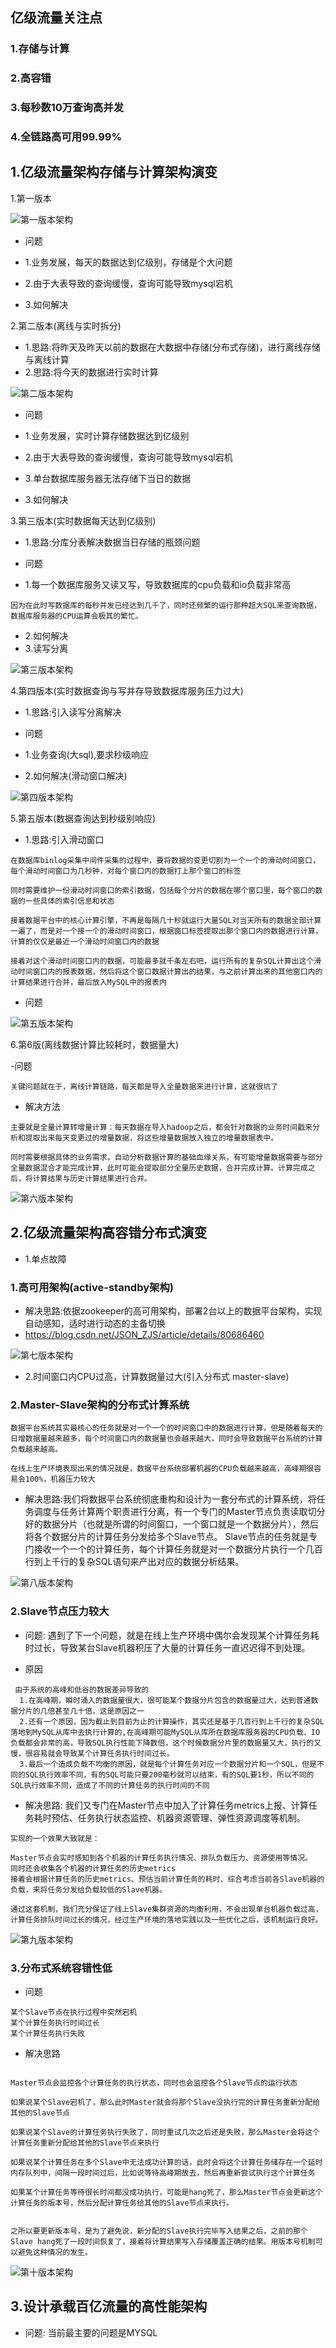 ## 亿级流量关注点

### 1.存储与计算

### 2.高容错

### 3.每秒数10万查询高并发

### 4.全链路高可用99.99%



## 1.亿级流量架构存储与计算架构演变

1.第一版本

![第一版本架构](../image/version1.jpg)

- 问题
- 1.业务发展，每天的数据达到亿级别，存储是个大问题
- 2.由于大表导致的查询缓慢，查询可能导致mysql宕机

- 3.如何解决

2.第二版本(离线与实时拆分)

- 1.思路:将昨天及昨天以前的数据在大数据中存储(分布式存储)，进行离线存储与离线计算
- 2.思路:将今天的数据进行实时计算

![第二版本架构](../image/version2.jpg)

- 问题
- 1.业务发展，实时计算存储数据达到亿级别
- 2.由于大表导致的查询缓慢，查询可能导致mysql宕机
- 3.单台数据库服务器无法存储下当日的数据

- 3.如何解决


3.第三版本(实时数据每天达到亿级别)

- 1.思路:分库分表解决数据当日存储的瓶颈问题

- 问题

- 1.每一个数据库服务又读又写，导致数据库的cpu负载和io负载非常高

```
因为在此时写数据库的每秒并发已经达到几千了，同时还频繁的运行那种超大SQL来查询数据，数据库服务器的CPU运算会极其的繁忙。
```

- 2.如何解决
- 3.读写分离

![第三版本架构](../image/version3.jpg)


4.第四版本(实时数据查询与写并存导致数据库服务压力过大)

- 1.思路:引入读写分离解决

- 问题

- 1.业务查询(大sql),要求秒级响应

- 2.如何解决(滑动窗口解决)


![第四版本架构](../image/version4.jpg)



5.第五版本(数据查询达到秒级别响应)

- 1.思路:引入滑动窗口

```
在数据库binlog采集中间件采集的过程中，要将数据的变更切割为一个一个的滑动时间窗口，每个滑动时间窗口为几秒钟，对每个窗口内的数据打上那个窗口的标签

同时需要维护一份滑动时间窗口的索引数据，包括每个分片的数据在哪个窗口里，每个窗口的数据的一些具体的索引信息和状态

接着数据平台中的核心计算引擎，不再是每隔几十秒就运行大量SQL对当天所有的数据全部计算一遍了，而是对一个接一个的滑动时间窗口，根据窗口标签提取出那个窗口内的数据进行计算，计算的仅仅是最近一个滑动时间窗口内的数据

接着对这个滑动时间窗口内的数据，可能最多就千条左右吧，运行所有的复杂SQL计算出这个滑动时间窗口内的报表数据，然后将这个窗口数据计算出的结果，与之前计算出来的其他窗口内的计算结果进行合并，最后放入MySQL中的报表内

```

- 问题


![第五版本架构](../image/version5.jpg)


6.第6版(离线数据计算比较耗时，数据量大)


-问题

```
关键问题就在于，离线计算链路，每天都是导入全量数据来进行计算，这就很坑了
```

- 解决方法

```
主要就是全量计算转增量计算：每天数据在导入hadoop之后，都会针对数据的业务时间戳来分析和提取出来每天变更过的增量数据，将这些增量数据放入独立的增量数据表中。

同时需要根据具体的业务需求，自动分析数据计算的基础血缘关系，有可能增量数据需要与部分全量数据混合才能完成计算，此时可能会提取部分全量历史数据，合并完成计算。计算完成之后，将计算结果与历史计算结果进行合并。
```

![第六版本架构](../image/version6.jpg)


## 2.亿级流量架构高容错分布式演变

- 1.单点故障

### 1.高可用架构(active-standby架构)

- 解决思路:依据zookeeper的高可用架构，部署2台以上的数据平台架构，实现自动感知，适时进行动态的主备切换
- https://blog.csdn.net/JSON_ZJS/article/details/80686460

![第七版本架构](../image/version7.jpg)


- 2.时间窗口内CPU过高，计算数据量过大(引入分布式 master-slave)

### 2.Master-Slave架构的分布式计算系统

````
数据平台系统其实最核心的任务就是对一个一个的时间窗口中的数据进行计算，但是随着每天的日增数据量越来越多，每个时间窗口内的数据量也会越来越大，同时会导致数据平台系统的计算负载越来越高。

在线上生产环境表现出来的情况就是，数据平台系统部署机器的CPU负载越来越高，高峰期很容易会100%，机器压力较大
````

- 解决思路:我们将数据平台系统彻底重构和设计为一套分布式的计算系统，将任务调度与任务计算两个职责进行分离，有一个专门的Master节点负责读取切分好的数据分片（也就是所谓的时间窗口，一个窗口就是一个数据分片），然后将各个数据分片的计算任务分发给多个Slave节点。
        Slave节点的任务就是专门接收一个一个的计算任务，每个计算任务就是对一个数据分片执行一个几百行到上千行的复杂SQL语句来产出对应的数据分析结果。
        
![第八版本架构](../image/version8.jpg)


### 2.Slave节点压力较大

- 问题:
 遇到了下一个问题，就是在线上生产环境中偶尔会发现某个计算任务耗时过长，导致某台Slave机器积压了大量的计算任务一直迟迟得不到处理。
 
- 原因

```
 由于系统的高峰和低谷的数据差异导致的
  1.在高峰期，瞬时涌入的数据量很大，很可能某个数据分片包含的数据量过大，达到普通数据分片的几倍甚至几十倍，这是原因之一
  2.还有一个原因，因为截止到目前为止的计算操作，其实还是基于几百行到上千行的复杂SQL落地到MySQL从库中去执行计算的,在高峰期可能MySQL从库所在数据库服务器的CPU负载、IO负载都会非常的高，导致SQL执行性能下降数倍，这个时候数据分片里的数据量又大，执行的又慢，很容易就会导致某个计算任务执行时间过长。
  3.最后一个造成负载不均衡的原因，就是每个计算任务对应一个数据分片和一个SQL，但是不同的SQL执行效率不同，有的SQL可能只要200毫秒就可以结束，有的SQL要1秒，所以不同的SQL执行效率不同，造成了不同的计算任务的执行时间的不同
```
- 解决思路:
  我们又专门在Master节点中加入了计算任务metrics上报、计算任务耗时预估、任务执行状态监控、机器资源管理、弹性资源调度等机制。
 ```
 实现的一个效果大致就是：
 
 Master节点会实时感知到各个机器的计算任务执行情况、排队负载压力、资源使用等情况。
 同时还会收集各个机器的计算任务的历史metrics
 接着会根据计算任务的历史metrics、预估当前计算任务的耗时、综合考虑当前各Slave机器的负载，来将任务分发给负载较低的Slave机器。
 
 通过这套机制，我们充分保证了线上Slave集群资源的均衡利用，不会出现单台机器负载过高，计算任务排队时间过长的情况，经过生产环境的落地实践以及一些优化之后，该机制运行良好。
``` 

![第九版本架构](../image/version9.jpg)


### 3.分布式系统容错性低
 
- 问题
```
某个Slave节点在执行过程中突然宕机
某个计算任务执行时间过长
某个计算任务执行失败
```

- 解决思路
```

Master节点会监控各个计算任务的执行状态，同时也会监控各个Slave节点的运行状态

如果说某个Slave宕机了，那么此时Master就会将那个Slave没执行完的计算任务重新分配给其他的Slave节点

如果说某个Slave的计算任务执行失败了，同时重试几次之后还是失败，那么Master会将这个计算任务重新分配给其他的Slave节点来执行

如果说某个计算任务在多个Slave中无法成功计算的话，此时会将这个计算任务储存在一个延时内存队列中，间隔一段时间过后，比如说等待高峰期故去，然后再重新尝试执行这个计算任务

如果某个计算任务等待很长时间都没成功执行，可能是hang死了，那么Master节点会更新这个计算任务的版本号，然后分配计算任务给其他的Slave节点来执行。


之所以要更新版本号，是为了避免说，新分配的Slave执行完毕写入结果之后，之前的那个Slave hang死了一段时间恢复了，接着将计算结果写入存储覆盖正确的结果。用版本号机制可以避免这种情况的发生。
```

![第十版本架构](../image/version10.jpg)


## 3.设计承载百亿流量的高性能架构

- 问题:
  当前最主要的问题是MYSQL